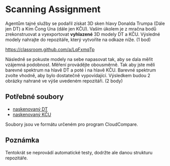 # Scanning Assignment

Agentům tajné služby se podařil získat 3D sken hlavy Donalda Trumpa (Dále jen DT)
a Kim Čong Una (dále jen KČU). Vaším úkolem je z mračna bodů zrekonstruovat
a vyexportovat **vyhlazené** 3D modely DT a KČU. Výsledné modely nahrajte do repozitáře,
který vytvoříte na odkaze níže. (1 bod)

https://classroom.github.com/a/LqFxmqTp

Následně se pokuste modely na sebe napasovat tak, aby se dala měřit vzájemná podobnost.
Měření provádějte obousměrně. Tak aby jste měli barevné spektrum na hlavě DT a poté i na hlavě KČU.
Barevné spektrum zvolte vhodně, aby bylo dostatečně vypovídající.
Výsledkem budou 2 obrázky nahrané ve výše uvedeném repozitáři. (2 body)

## Potřebné soubory

  - [naskenovaný DT](./scan_donald_trump.bin)
  - [naskenovaný KČU](./scan_kim_jong_un.bin)

Soubory jsou ve formátu určeném pro program CloudCompare.

## Poznámka

Tentokrát se neprovádí automatické testy, dodržte ale danou strukturu repozitáře.
